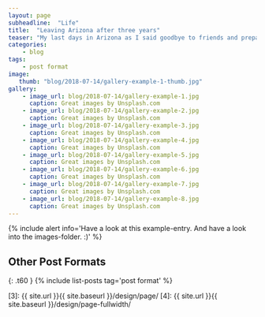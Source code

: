 ```yaml
---
layout: page
subheadline:  "Life"
title:  "Leaving Arizona after three years"
teaser: "My last days in Arizona as I said goodbye to friends and prepared my move back to Denmark. </a>."
categories:
    - blog
tags:
    - post format
image:
   thumb: "blog/2018-07-14/gallery-example-1-thumb.jpg"
gallery:
    - image_url: blog/2018-07-14/gallery-example-1.jpg
      caption: Great images by Unsplash.com
    - image_url: blog/2018-07-14/gallery-example-2.jpg
      caption: Great images by Unsplash.com
    - image_url: blog/2018-07-14/gallery-example-3.jpg
      caption: Great images by Unsplash.com
    - image_url: blog/2018-07-14/gallery-example-4.jpg
      caption: Great images by Unsplash.com
    - image_url: blog/2018-07-14/gallery-example-5.jpg
      caption: Great images by Unsplash.com
    - image_url: blog/2018-07-14/gallery-example-6.jpg
      caption: Great images by Unsplash.com
    - image_url: blog/2018-07-14/gallery-example-7.jpg
      caption: Great images by Unsplash.com
    - image_url: blog/2018-07-14/gallery-example-8.jpg
      caption: Great images by Unsplash.com
---
```

<!--You just need to choose a template like the [`page`][3]- or [`page-fullwidth`][4]-template and then just use `{% raw %}{% include gallery %}{% endraw %}`.


{% include gallery %}


## How to embed a gallery

`{% raw %}{% include gallery %}{% endraw %}` lets you easily embed a gallery into your post. To use the gallery-include...


### Step 1

1. Make two images: a thumbnail and a big image.
2. Name the thumbnail *gallery-image-thumb.jpg* and...
3. ...name the big *gallery-image.jpg*.
4. Place them in the *images*-folder.


### Step 2

Define the big version in frontmatter,  

~~~
gallery:
    - image_url: gallery-image.jpg
~~~

If you like captions, give each image a caption:

~~~
gallery:
    - image_url: gallery-image.jpg
       caption: Starting Page with huge One Logo
~~~

### Step 3

Add the include whereever you want in your content with `{% raw %}{% include gallery %}{% endraw %}`.
-->
{% include alert info='Have a look at this example-entry. And have a look into the images-folder. :)' %}



## Other Post Formats
{: .t60 }
{% include list-posts tag='post format' %}



 [1]: http://foundation.zurb.com/docs/components/clearing.html
 [2]: http://foundation.zurb.com/docs/components/block_grid.html
 [3]: {{ site.url }}{{ site.baseurl }}/design/page/
 [4]: {{ site.url }}{{ site.baseurl }}/design/page-fullwidth/
